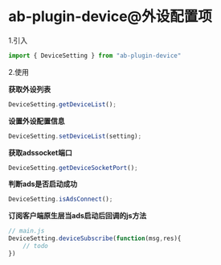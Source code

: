 # ab-plugin-device@外设配置项

1.引入

```js
import { DeviceSetting } from "ab-plugin-device"
```

2.使用

**获取外设列表**

```js
DeviceSetting.getDeviceList();
```

**设置外设配置信息**

```js
DeviceSetting.setDeviceList(setting);
```

**获取adssocket端口**

```js
DeviceSetting.getDeviceSocketPort();
```

**判断ads是否启动成功**

```js
DeviceSetting.isAdsConnect();
```

**订阅客户端原生层当ads启动后回调的js方法**

```js
// main.js
DeviceSetting.deviceSubscribe(function(msg,res){
    // todo
})
```